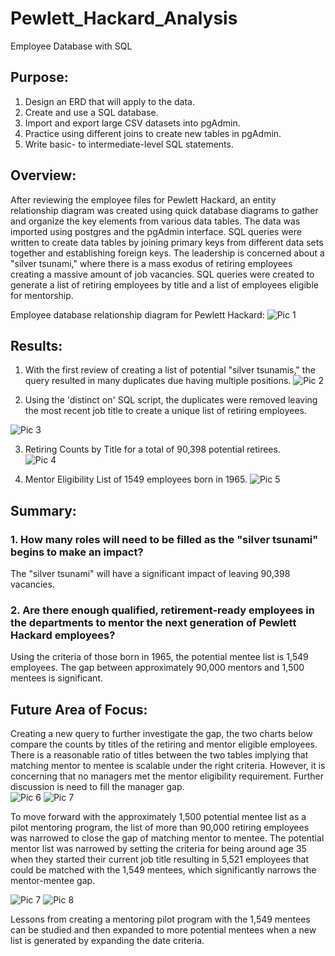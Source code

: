 # Pewlett_Hackard_Analysis
Employee Database with SQL

## Purpose: 
1. Design an ERD that will apply to the data.
2. Create and use a SQL database.
3. Import and export large CSV datasets into pgAdmin.
4. Practice using different joins to create new tables in pgAdmin.
5. Write basic- to intermediate-level SQL statements.

## Overview: 

After reviewing the employee files for Pewlett Hackard, an entity relationship diagram was created using quick database diagrams to gather and organize the key elements from various data tables.  The data was imported using postgres and the pgAdmin interface.  SQL queries were written to create data tables by joining primary keys from different data sets together and establishing foreign keys.  The leadership is concerned about a "silver tsunami," where there is a mass exodus of retiring employees creating a massive amount of job vacancies.  SQL queries were created to generate a list of retiring employees by title and a list of employees eligible for mentorship.    

Employee database relationship diagram for Pewlett Hackard:
![Pic 1](https://github.com/YannMusz/Pewlett_Hackard_Analysis/blob/main/Analysis_Projects/HP_Analysis/Challenge_Documents/EmployeeDB.png)

## Results: 

1. With the first review of creating a list of potential "silver tsunamis," the query resulted in many duplicates due having multiple positions.
![Pic 2](https://github.com/YannMusz/Pewlett_Hackard_Analysis/blob/main/Analysis_Projects/HP_Analysis/Challenge_Documents/duplicates_titles_pic.PNG)

2. Using the 'distinct on' SQL script, the duplicates were removed leaving the most recent job title to create a unique list of retiring employees.  

![Pic 3](https://github.com/YannMusz/Pewlett_Hackard_Analysis/blob/main/Analysis_Projects/HP_Analysis/Challenge_Documents/unique_titles_pic.PNG)

3. Retiring Counts by Title for a total of 90,398 potential retirees.  
![Pic 4](https://github.com/YannMusz/Pewlett_Hackard_Analysis/blob/main/Analysis_Projects/HP_Analysis/Challenge_Documents/Retiring_count_titles.PNG) 


4. Mentor Eligibility List of 1549 employees born in 1965.
![Pic 5](https://github.com/YannMusz/Pewlett_Hackard_Analysis/blob/main/Analysis_Projects/HP_Analysis/Challenge_Documents/mentor_list.PNG)

## Summary: 
### 1. How many roles will need to be filled as the "silver tsunami" begins to make an impact?

The "silver tsunami" will have a significant impact of leaving 90,398 vacancies.  

### 2. Are there enough qualified, retirement-ready employees in the departments to mentor the next generation of Pewlett Hackard employees?

Using the criteria of those born in 1965, the potential mentee list is 1,549 employees.  The gap between approximately 90,000 mentors and 1,500 mentees is significant.  

## Future Area of Focus:
Creating a new query to further investigate the gap, the two charts below compare the counts by titles of the retiring and mentor eligible employees.  There is a reasonable ratio of titles between the two tables implying that matching mentor to mentee is scalable under the right criteria.  However, it is concerning that no managers met the mentor eligibility requirement.  Further discussion is need to fill the manager gap.  
![Pic 6](https://github.com/YannMusz/Pewlett_Hackard_Analysis/blob/main/Analysis_Projects/HP_Analysis/Challenge_Documents/Retiring_count_titles.PNG) ![Pic 7](https://github.com/YannMusz/Pewlett_Hackard_Analysis/blob/main/Analysis_Projects/HP_Analysis/Challenge_Documents/mentee_counts.PNG)

To move forward with the approximately 1,500 potential mentee list as a pilot mentoring program, the list of more than 90,000 retiring employees was narrowed to close the gap of matching mentor to mentee.  The potential mentor list was narrowed by setting the criteria for being around age 35 when they started their current job title resulting in 5,521 employees that could be matched with the 1,549 mentees, which significantly narrows the mentor-mentee gap.

![Pic 7](https://github.com/YannMusz/Pewlett_Hackard_Analysis/blob/main/Analysis_Projects/HP_Analysis/Challenge_Documents/narrow_retiring_mentor_list.PNG)
![Pic 8](https://github.com/YannMusz/Pewlett_Hackard_Analysis/blob/main/Analysis_Projects/HP_Analysis/Challenge_Documents/mentee_counts.PNG)

Lessons from creating a mentoring pilot program with the 1,549 mentees can be studied and then expanded to more potential mentees when a new list is generated by expanding the date criteria.
